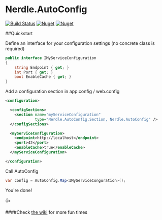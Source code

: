 # Nerdle.AutoConfig

[![Build Status](https://travis-ci.org/edpollitt/Nerdle.AutoConfig.svg?branch=master)](https://travis-ci.org/edpollitt/Nerdle.AutoConfig)
[![Nuget](https://img.shields.io/nuget/v/Nerdle.AutoConfig.svg)](https://www.nuget.org/packages/Nerdle.AutoConfig/)
[![Nuget](https://img.shields.io/nuget/dt/Nerdle.AutoConfig.svg)](https://www.nuget.org/packages/Nerdle.AutoConfig/)

##Quickstart

Define an interface for your configuration settings (no concrete class is required)

```csharp
public interface IMyServiceConfiguration
{
    string Endpoint { get; }
    int Port { get; }
    bool EnableCache { get; }
}
```

Add a configuration section in app.config / web.config
```xml
<configuration>

  <configSections>
    <section name="myServiceConfiguration" 
             type="Nerdle.AutoConfig.Section, Nerdle.AutoConfig" />
  </configSections>

  <myServiceConfiguration>
    <endpoint>http://localhost</endpoint>
    <port>42</port>
    <enableCache>true</enableCache>
  </myServiceConfiguration>

</configuration>
```

Call AutoConfig

```csharp
var config = AutoConfig.Map<IMyServiceConguration>();
```

You're done!

:+1:

####Check [the wiki](https://github.com/edpollitt/Nerdle.AutoConfig/wiki) for more fun times
